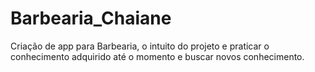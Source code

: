 # Barbearia_Chaiane
Criação de app para Barbearia, o intuito do projeto e praticar o conhecimento adquirido até o momento e buscar novos conhecimento. 
